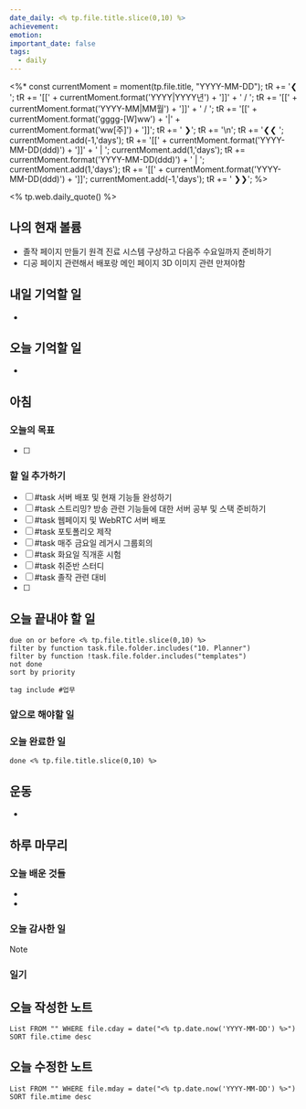 ```yaml
---
date_daily: <% tp.file.title.slice(0,10) %>
achievement: 
emotion: 
important_date: false
tags:
  - daily
---
```

<%*
    const currentMoment = moment(tp.file.title, "YYYY-MM-DD");
    tR += '❮ ';
	tR += '[[' + currentMoment.format('YYYY|YYYY년') + ']]' + ' / ';
	tR += '[[' + currentMoment.format('YYYY-MM|MM월') + ']]' + ' / ';
	tR += '[[' + currentMoment.format('gggg-[W]ww') + '|' + currentMoment.format('ww[주]') + ']]';
	tR += ' ❯';
	tR += '\n';
    tR += '❮❮ ';
    currentMoment.add(-1,'days');
    tR += '[[' + currentMoment.format('YYYY-MM-DD(ddd)') + ']]' + ' | ';
    currentMoment.add(1,'days');
    tR += currentMoment.format('YYYY-MM-DD(ddd)') + ' | ';
    currentMoment.add(1,'days');
    tR += '[[' + currentMoment.format('YYYY-MM-DD(ddd)') + ']]';
    currentMoment.add(-1,'days');
    tR += ' ❯❯';
%>

<% tp.web.daily_quote() %>
## 나의 현재 볼륨
* 졸작 페이지 만들기 원격 진료 시스템 구상하고 다음주 수요일까지 준비하기
* 디공 페이지 관련해서 배포랑 메인 페이지 3D 이미지 관련 만져야함
## 내일 기억할 일
- 
## 오늘 기억할 일
* 


## 아침

### 오늘의 목표

- [ ] 

### 할 일 추가하기

- [ ] #task 서버 배포 및 현재 기능들 완성하기
- [ ] #task 스트리밍? 방송 관련 기능들에 대한 서버 공부 및 스택 준비하기
- [ ] #task 웹페이지 및 WebRTC 서버 배포
- [ ] #task 포토폴리오 제작
- [ ] #task 매주 금요일 레거시 그룹회의
- [ ] #task 화요일 직개훈 시험
- [ ] #task 취준반 스터디
- [ ] #task 졸작 관련 대비
- [ ] 


## 오늘 끝내야 할 일
```tasks
due on or before <% tp.file.title.slice(0,10) %>
filter by function task.file.folder.includes("10. Planner")
filter by function !task.file.folder.includes("templates")
not done
sort by priority
```
```tasks
tag include #업무 
```

### 앞으로 해야할 일


### 오늘 완료한 일
```tasks
done <% tp.file.title.slice(0,10) %>
```

## 운동
- 

## 하루 마무리
### 오늘 배운 것들
- 
- 
### 오늘 감사한 일
>[!note]
>
### 일기

## 오늘 작성한 노트
```dataview
List FROM "" WHERE file.cday = date("<% tp.date.now('YYYY-MM-DD') %>") SORT file.ctime desc

```

## 오늘 수정한 노트
```dataview
List FROM "" WHERE file.mday = date("<% tp.date.now('YYYY-MM-DD') %>") SORT file.mtime desc


```